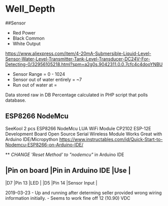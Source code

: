 # Well_Depth


##Sensor			
- Red 		Power	
- Black		Common	
- White		Output	 	

https://www.aliexpress.com/item/4-20mA-Submersible-Liquid-Level-Sensor-Water-Level-Transmitter-Tank-Level-Transducer-DC24V-For-Detecting-0/32956105218.html?spm=a2g0s.9042311.0.0.7cfc4c4dooYNBU

- Sensor Range		    	= 0 - 1024
- Sensor out of water entirely 	= ~7
- Run out of water at 	     	= 

Data stored raw in DB
Percentage calculated in PHP script that polls database. 

## ESP8266 NodeMcu

SeeKool 2 pcs ESP8266 NodeMcu LUA WiFi Module CP2102 ESP-12E Development Board Open Source Serial Wireless Module Works Great with Arduino IDE/Micropython
	https://www.instructables.com/id/Quick-Start-to-Nodemcu-ESP8266-on-Arduino-IDE/

** *CHANGE 'Reset Method' to "nodemcu"* in Arduino IDE



|Pin on board		|Pin in Arduino IDE		|Use		|
-------------------------------------------------------------------------
|D7 			|Pin 13 			|LED		|
|D5			|Pin 14				|Sensor Input	|


2019-03-23 	- Up and running after determing seller provided wrong wiring information initially. 
		- Seems to work fine off 12 (10.90) VDC